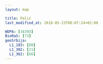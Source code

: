 ```yaml
---
layout: map

title: Palić
last_modified_at: 2018-05-23T08:07:24+02:00

WDPA: [16393]
BioRaS: [73]
geoSrbija:
  L1_183: [80]
  L1_302: [21]
  L1_362: [66]
---
```

